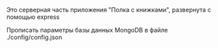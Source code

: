 Это серверная часть приложения "Полка с книжками", развернута с помощью express

Прописать параметры базы данных MongoDB в файле ./config/config.json